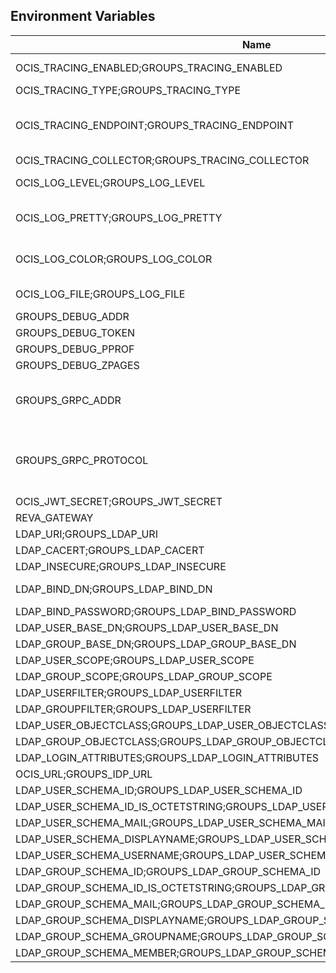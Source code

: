 ## Environment Variables

| Name | Type | Default Value | Description |
|------|------|---------------|-------------|
| OCIS_TRACING_ENABLED;GROUPS_TRACING_ENABLED | bool | false | Activates tracing.|
| OCIS_TRACING_TYPE;GROUPS_TRACING_TYPE | string |  | |
| OCIS_TRACING_ENDPOINT;GROUPS_TRACING_ENDPOINT | string |  | The endpoint to the tracing collector.|
| OCIS_TRACING_COLLECTOR;GROUPS_TRACING_COLLECTOR | string |  | |
| OCIS_LOG_LEVEL;GROUPS_LOG_LEVEL | string |  | The log level.|
| OCIS_LOG_PRETTY;GROUPS_LOG_PRETTY | bool | false | Activates pretty log output.|
| OCIS_LOG_COLOR;GROUPS_LOG_COLOR | bool | false | Activates colorized log output.|
| OCIS_LOG_FILE;GROUPS_LOG_FILE | string |  | The target log file.|
| GROUPS_DEBUG_ADDR | string | 127.0.0.1:9161 | |
| GROUPS_DEBUG_TOKEN | string |  | |
| GROUPS_DEBUG_PPROF | bool | false | |
| GROUPS_DEBUG_ZPAGES | bool | false | |
| GROUPS_GRPC_ADDR | string | 127.0.0.1:9160 | The address of the grpc service.|
| GROUPS_GRPC_PROTOCOL | string | tcp | The transport protocol of the grpc service.|
| OCIS_JWT_SECRET;GROUPS_JWT_SECRET | string |  | |
| REVA_GATEWAY | string | 127.0.0.1:9142 | |
| LDAP_URI;GROUPS_LDAP_URI | string | ldaps://localhost:9235 | |
| LDAP_CACERT;GROUPS_LDAP_CACERT | string | ~/.ocis/idm/ldap.crt | |
| LDAP_INSECURE;GROUPS_LDAP_INSECURE | bool | false | |
| LDAP_BIND_DN;GROUPS_LDAP_BIND_DN | string | uid=reva,ou=sysusers,o=libregraph-idm | |
| LDAP_BIND_PASSWORD;GROUPS_LDAP_BIND_PASSWORD | string |  | |
| LDAP_USER_BASE_DN;GROUPS_LDAP_USER_BASE_DN | string | ou=users,o=libregraph-idm | |
| LDAP_GROUP_BASE_DN;GROUPS_LDAP_GROUP_BASE_DN | string | ou=groups,o=libregraph-idm | |
| LDAP_USER_SCOPE;GROUPS_LDAP_USER_SCOPE | string | sub | |
| LDAP_GROUP_SCOPE;GROUPS_LDAP_GROUP_SCOPE | string | sub | |
| LDAP_USERFILTER;GROUPS_LDAP_USERFILTER | string |  | |
| LDAP_GROUPFILTER;GROUPS_LDAP_USERFILTER | string |  | |
| LDAP_USER_OBJECTCLASS;GROUPS_LDAP_USER_OBJECTCLASS | string | inetOrgPerson | |
| LDAP_GROUP_OBJECTCLASS;GROUPS_LDAP_GROUP_OBJECTCLASS | string | groupOfNames | |
| LDAP_LOGIN_ATTRIBUTES;GROUPS_LDAP_LOGIN_ATTRIBUTES |  | [uid mail] | |
| OCIS_URL;GROUPS_IDP_URL | string | https://localhost:9200 | |
| LDAP_USER_SCHEMA_ID;GROUPS_LDAP_USER_SCHEMA_ID | string | ownclouduuid | |
| LDAP_USER_SCHEMA_ID_IS_OCTETSTRING;GROUPS_LDAP_USER_SCHEMA_ID_IS_OCTETSTRING | bool | false | |
| LDAP_USER_SCHEMA_MAIL;GROUPS_LDAP_USER_SCHEMA_MAIL | string | mail | |
| LDAP_USER_SCHEMA_DISPLAYNAME;GROUPS_LDAP_USER_SCHEMA_DISPLAYNAME | string | displayname | |
| LDAP_USER_SCHEMA_USERNAME;GROUPS_LDAP_USER_SCHEMA_USERNAME | string | uid | |
| LDAP_GROUP_SCHEMA_ID;GROUPS_LDAP_GROUP_SCHEMA_ID | string | ownclouduuid | |
| LDAP_GROUP_SCHEMA_ID_IS_OCTETSTRING;GROUPS_LDAP_GROUP_SCHEMA_ID_IS_OCTETSTRING | bool | false | |
| LDAP_GROUP_SCHEMA_MAIL;GROUPS_LDAP_GROUP_SCHEMA_MAIL | string | mail | |
| LDAP_GROUP_SCHEMA_DISPLAYNAME;GROUPS_LDAP_GROUP_SCHEMA_DISPLAYNAME | string | cn | |
| LDAP_GROUP_SCHEMA_GROUPNAME;GROUPS_LDAP_GROUP_SCHEMA_GROUPNAME | string | cn | |
| LDAP_GROUP_SCHEMA_MEMBER;GROUPS_LDAP_GROUP_SCHEMA_MEMBER | string | member | |